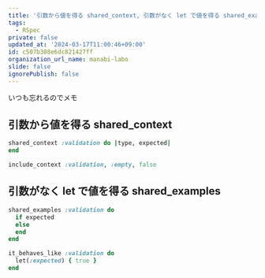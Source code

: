 ```yaml
---
title: '引数から値を得る shared_context, 引数がなく let で値を得る shared_examples'
tags:
  - RSpec
private: false
updated_at: '2024-03-17T11:00:46+09:00'
id: c507b388e6dc821427ff
organization_url_name: manabi-labo
slide: false
ignorePublish: false
---
```

いつも忘れるのでメモ


## 引数から値を得る shared_context

```ruby
shared_context :validation do |type, expected|
end

include_context :validation, :empty, false
```

## 引数がなく let で値を得る shared_examples

```ruby
shared_examples :validation do
  if expected
  else
  end
end

it_behaves_like :validation do
  let(:expected) { true }
end
```
